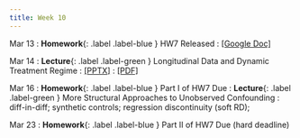 ```yaml
---
title: Week 10
---
```


Mar 13
: **Homework**{: .label .label-blue } HW7 Released
  : [[Google Doc]](https://docs.google.com/document/d/1Q6hoDeBnGhmFxiYO1-dyV34_zKEWfCoI2PaSXtK7MQQ/edit?usp=sharing)

Mar 14
: **Lecture**{: .label .label-green } Longitudinal Data and Dynamic Treatment Regime
  : [[PPTX]](https://github.com/stanford-msande228/winter23/raw/main/MSANDE228_Lecture19_Dynamic_Treatment_Effects.pptx)
  : [[PDF]](https://github.com/stanford-msande228/winter23/raw/main/MSANDE228_Lecture19_Dynamic_Treatment_Effects.pdf)

Mar 16
: **Homework**{: .label .label-blue } Part I of HW7 Due
: **Lecture**{: .label .label-green } More Structural Approaches to Unobserved Confounding
: diff-in-diff; synthetic controls; regression discontinuity (soft RD);

Mar 23
: **Homework**{: .label .label-blue } Part II of HW7 Due (hard deadline)
